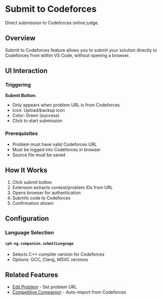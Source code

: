 # Submit to Codeforces

Direct submission to Codeforces online judge.

## Overview

Submit to Codeforces feature allows you to submit your solution directly to Codeforces from within VS Code, without opening a browser.

## UI Interaction

### Triggering

**Submit Button**:
- Only appears when problem URL is from Codeforces
- Icon: Upload/backup icon
- Color: Green (success)
- Click to start submission

### Prerequisites

- Problem must have valid Codeforces URL
- Must be logged into Codeforces in browser
- Source file must be saved

## How It Works

1. Click submit button
2. Extension extracts contest/problem IDs from URL
3. Opens browser for authentication
4. Submits code to Codeforces
5. Confirmation shown

## Configuration

### Language Selection

#### `cph-ng.companion.submitLanguage`
- Selects C++ compiler version for Codeforces
- Options: GCC, Clang, MSVC versions

## Related Features

- [Edit Problem](edit-problem.md) - Set problem URL
- [Competitive Companion](competitive-companion.md) - Auto-import from Codeforces
